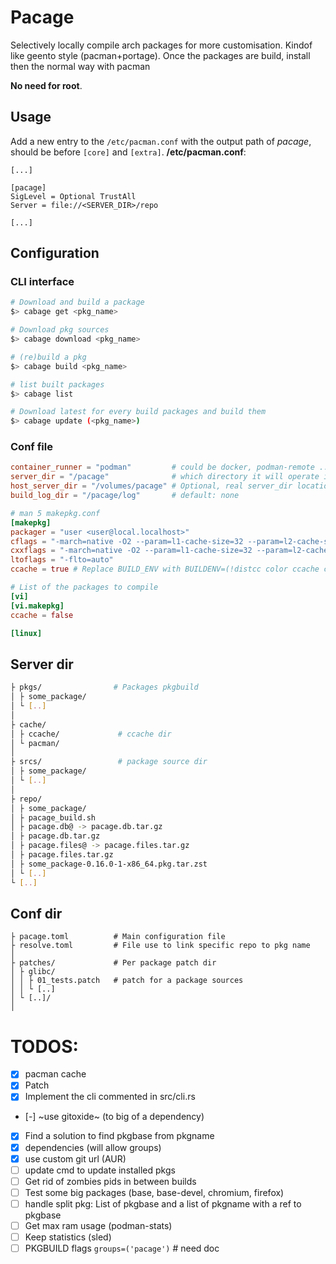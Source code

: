 # Pacage
Selectively locally compile arch packages for more customisation. Kindof like geento style (pacman+portage). Once the packages are build, install then the normal way with pacman

**No need for root**.

## Usage
Add a new entry to the `/etc/pacman.conf` with the output path of *pacage*, should be before `[core]` and `[extra]`.
**/etc/pacman.conf**:
```
[...]

[pacage]
SigLevel = Optional TrustAll
Server = file://<SERVER_DIR>/repo

[...]
```
## Configuration

### CLI interface
```bash
# Download and build a package
$> cabage get <pkg_name>

# Download pkg sources
$> cabage download <pkg_name>

# (re)build a pkg
$> cabage build <pkg_name>

# list built packages
$> cabage list

# Download latest for every build packages and build them
$> cabage update (<pkg_name>)
```

### Conf file
```toml
container_runner = "podman"         # could be docker, podman-remote ...
server_dir = "/pacage"              # which directory it will operate in, download packages, pacman database...
host_server_dir = "/volumes/pacage" # Optional, real server_dir location, if running inside a container and using podman-remote for example, default: <server_dir>
build_log_dir = "/pacage/log"       # default: none

# man 5 makepkg.conf
[makepkg]
packager = "user <user@local.localhost>"
cflags = "-march=native -O2 --param=l1-cache-size=32 --param=l2-cache-size=512"
cxxflags = "-march=native -O2 --param=l1-cache-size=32 --param=l2-cache-size=512"
ltoflags = "-flto=auto"
ccache = true # Replace BUILD_ENV with BUILDENV=(!distcc color ccache check !sign), default: false

# List of the packages to compile
[vi]
[vi.makepkg]
ccache = false

[linux]

```

## Server dir
```bash
├ pkgs/                # Packages pkgbuild
│ ├ some_package/
│ └ [..]
│
├ cache/
│ ├ ccache/             # ccache dir
│ └ pacman/
│
├ srcs/                 # package source dir
│ ├ some_package/
│ └ [..]
│
├ repo/
│ ├ some_package/
│ ├ pacage_build.sh
│ ├ pacage.db@ -> pacage.db.tar.gz
│ ├ pacage.db.tar.gz
│ ├ pacage.files@ -> pacage.files.tar.gz
│ ├ pacage.files.tar.gz
│ ├ some_package-0.16.0-1-x86_64.pkg.tar.zst
│ └ [..]
└ [..]

```

## Conf dir
```
├ pacage.toml          # Main configuration file
├ resolve.toml         # File use to link specific repo to pkg name
│
├ patches/             # Per package patch dir
│ ├ glibc/
│ │ ├ 01_tests.patch   # patch for a package sources
│ │ └ [..]
│ └ [..]/
│
```

# TODOS:
- [x] pacman cache
- [x] Patch
- [x] Implement the cli commented in src/cli.rs
- [-] ~use gitoxide~ (to big of a dependency)
- [x] Find a solution to find pkgbase from pkgname
- [x] dependencies (will allow groups)
- [x] use custom git url (AUR)
- [ ] update cmd to update installed pkgs
- [ ] Get rid of zombies pids in between builds 
- [ ] Test some big packages (base, base-devel, chromium, firefox)
- [ ] handle split pkg: List of pkgbase and a list of pkgname with a ref to pkgbase
- [ ] Get max ram usage (podman-stats)
- [ ] Keep statistics (sled)
- [ ] PKGBUILD flags `groups=('pacage')` # need doc
